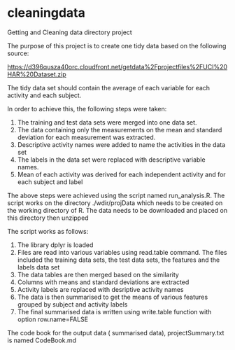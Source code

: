 # cleaningdata
Getting and Cleaning data directory project

The purpose of this project is to create one tidy data based on the following source:

https://d396qusza40orc.cloudfront.net/getdata%2Fprojectfiles%2FUCI%20HAR%20Dataset.zip 

The tidy data set should contain the average of each variable for each activity and each subject.

In order to achieve this, the following steps were taken:

1. The training and test data sets were merged into one data set.
2. The data containing only the measurements on the mean and standard deviation for each measurement was extracted. 
3. Descriptive activity names were added to name the activities in the data set
4. The labels in the data set were replaced with descriptive variable names. 
5. Mean of each activity was derived for each independent activity and for each subject and label

The above steps were achieved using the script named run_analysis.R.
The script works on the directory ./wdir/projData which needs to be created on the working directory of R. The data needs to be downloaded and placed on this directory then unzipped

The script works as follows:
1. The library dplyr is loaded
2. Files are read into various variables using read.table command. The files included the training data sets, the test data sets, the features and the labels data set
3. The data tables are then merged based on the similarity
4. Columns with means and standard deviations are extracted
5. Activity labels are replaced with desriptive activity names
6. The data is then summarised to get the means of various features grouped by subject and activity labels
7. The final summarised data is written using write.table function with option row.name=FALSE

The code book for the output data ( summarised data), projectSummary.txt is named CodeBook.md 
